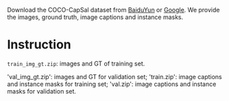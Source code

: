 Download the COCO-CapSal dataset from [BaiduYun](https://pan.baidu.com/s/1iU8A-RII7rvOG9KHz5Dysg) or [Google](). 
We provide the images, ground truth, image captions and instance masks.
# Instruction
  `train_img_gt.zip`: images and GT of training set.
  
   'val_img_gt.zip': images and GT for validation set;
   'train.zip': image captions and instance masks for training set;
   'val.zip': image captions and instance masks for validation set.
